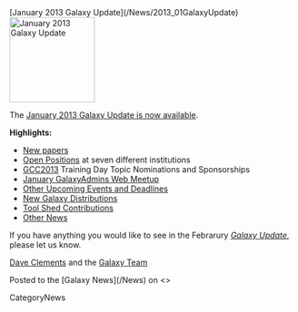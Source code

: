 <div class='newsItemHeader'>[January 2013 Galaxy Update](/News/2013_01GalaxyUpdate)</div>

<div class='right'><a href='/GalaxyUpdates/2013_01/'><img src='/Images/Logos/GalaxyUpdate200.png' alt='January 2013 Galaxy Update' width=150 /></a></div>

The [January 2013 Galaxy Update is now available](/GalaxyUpdates/2013_01). 

**Highlights:**

* [New papers](/GalaxyUpdates/2013_01/#new-papers)
* [Open Positions](/GalaxyUpdates/2013_01/#whos-hiring) at seven different institutions
* [GCC2013](/GalaxyUpdates/2013_01/#gcc2013) Training Day Topic Nominations and Sponsorships
* [January GalaxyAdmins Web Meetup](/GalaxyUpdates/2013_01/#january-galaxyadmins-web-meetup)
* [Other Upcoming Events and Deadlines](/GalaxyUpdates/2013_01/#other-upcoming-events-and-deadlines)
* [New Galaxy Distributions](/GalaxyUpdates/2013_01/#new-galaxy-distributions)
* [Tool Shed Contributions](/GalaxyUpdates/2013_01/#tool-shed-contributions)
* [Other News](/GalaxyUpdates/2013_01/#other-news)

If you have anything you would like to see in the Febrarury *[Galaxy Update](/GalaxyUpdates)*, please let us know.

[Dave Clements](/DaveClements) and the [Galaxy Team](/GalaxyTeam)

<div class='newsItemFooter'>Posted to the [Galaxy News](/News) on <<Date(2013-01-02T19:10:33Z)>></div>

CategoryNews
